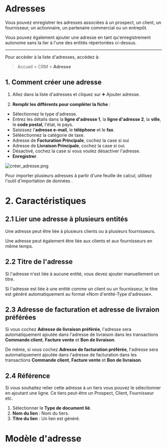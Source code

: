 # Adresses
Vous pouvez enregistrer les adresses associées à un prospect, un client, un fournisseur, un actionnaire, un partenaire commercial ou un entrepôt.

Vous pouvez également ajouter une adresse en tant qu'enregistrement autonome sans la lier à l'une des entités répertoriées ci-dessus.

---

Pour accéder à la liste d'adresses, accédez à:

> Accueil > CRM > **Adresse**

## 1. Comment créer une adresse

1. Allez dans la liste d'adresses et cliquez sur :heavy_plus_sign: Ajouter adresse.

2. **Remplir les différents pour complèter la fiche** : 

- Sélectionnez le type d'adresse.
- Entrez les détails dans la **ligne d'adresse 1**, la **ligne d'adresse 2**, la **ville**, le **code postal**, l'état, le pays.
- Saisissez l'**adresse e-mail**, le **téléphone** et le **fax**.
- Séléectionnez la catégorie de taxe.
- Adresse de **Facturation Principale**, cochez la case si oui
- Adresse de **Livraison Principale**, cochez la case si oui.
- Désactivé, cochez la case si vous voulez désactiver l'adresse.
- **Enregistrer**.

![créer_adresse.png](/crm/address/créer_adresse.png)

Pour importer plusieurs adresses à partir d'une feuille de calcul, utilisez l'outil d'importation de données .

# 2. Caractéristiques

## 2.1 Lier une adresse à plusieurs entités

Une adresse peut être liée à plusieurs clients ou à plusieurs fournisseurs.

Une adresse peut également être liée aux clients et aux fournisseurs en même temps.

## 2.2 Titre de l'adresse

Si l'adresse n'est liée à aucune entité, vous devez ajouter manuellement un titre.

Si l'adresse est liée à une entité comme un client ou un fournisseur, le titre est généré automatiquement au format «Nom d'entité-Type d'adresse».

## 2.3 Adresse de facturation et adresse de livraion préférées

Si vous cochez **Adresse de livraison préférée**, l'adresse sera automatiquement ajoutée dans l'adresse de livraison dans les transactions **Commande client**, **Facture vente** et **Bon de livraison**.

De même, si vous cochez **Adresse de facturation préférée**, l'adresse sera automatiquement ajoutée dans l'adresse de facturation dans les transactions **Commande client**, **Facture vente** et **Bon de livraison**.

## 2.4 Référence

Si vous souhaitez relier cette adresse à un tiers vous pouvez le sélectionner en ajoutant une ligne. Ce tiers peut-être un Prospect, Client, Fournisseur etc.

1. Sélectionner le **Type de document lié**.
2. **Nom du lien** : Nom du tiers.
3. **Titre du lien** : Un lien est généré.


# Modèle d'adresse